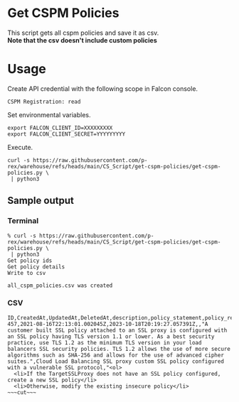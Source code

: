 # Get CSPM Policies

This script gets all cspm policies and save it as csv.   
**Note that the csv doesn't include custom policies**


# Usage
Create API credential with the following scope in Falcon console.
```
CSPM Registration: read
```

Set environmental variables.
```
export FALCON_CLIENT_ID=XXXXXXXXX
export FALCON_CLIENT_SECRET=YYYYYYYYY
```

Execute.
```
curl -s https://raw.githubusercontent.com/p-rex/warehouse/refs/heads/main/CS_Script/get-cspm-policies/get-cspm-policies.py \
 | python3
```

## Sample output
### Terminal
```
% curl -s https://raw.githubusercontent.com/p-rex/warehouse/refs/heads/main/CS_Script/get-cspm-policies/get-cspm-policies.py \
 | python3
Get policy ids
Get policy details
Write to csv

all_cspm_policies.csv was created
```

### CSV
```
ID,CreatedAt,UpdatedAt,DeletedAt,description,policy_statement,policy_remediation,cloud_service_subtype,cloud_document,mitre_attack_cloud_matrix,mitre_attack_cloud_subtype,alert_logic,api_command,cli_command,cloud_platform_type,cloud_service_type,default_severity,cis_benchmark_ids,nist_benchmark_ids,pci_benchmark_ids,hipaa_benchmark_ids,hitrust_benchmark_ids,policy_type,tactic_url,technique_url,tactic,technique,tactic_id,technique_id,fql_policy,asset_type_id,cloud_asset_type,is_remediable,is_enabled,account_scope,cloud_service_id,resource_type_id,resource_type_friendly_name,soc2_benchmark_ids,attack_types,deprecated,policy_severity_score,policy_confidence_score,attack_tool,iso_benchmark_ids,cisa_benchmark_ids,attack_tool_command,remediation_summary
457,2021-08-16T22:13:01.002045Z,2023-10-18T20:19:27.057391Z,,"A customer built SSL policy attached to an SSL proxy is configured with an SSL policy having TLS version 1.1 or lower. As a best security practice, use TLS 1.2 as the minimum TLS version in your load balancers SSL security policies. TLS 1.2 allows the use of more secure algorithms such as SHA-256 and allows for the use of advanced cipher suites.",Cloud Load Balancing SSL proxy custom SSL policy configured with a vulnerable SSL protocol,"<ol>
  <li>If the TargetSSLProxy does not have an SSL policy configured, create a new SSL policy</li>
  <li>Otherwise, modify the existing insecure policy</li>
~~~cut~~~
```
